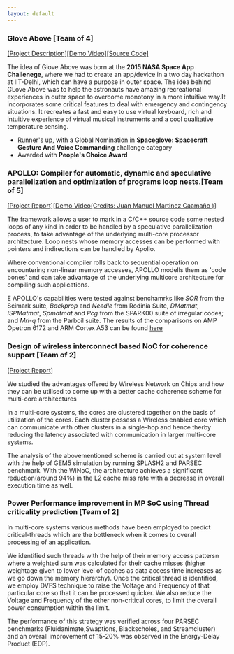 ```yaml
---
layout: default
---
```

### Glove Above [Team of 4]
[[Project Description]](https://2015.spaceappschallenge.org/project/glove-above/?fbclid=IwAR0Q6IObI59ZDQJ3bfFnOE8MOkF9HhEdFOR4d5fk0GUT8-iCenKiyt2kVkQ)[[Demo Video]](https://www.youtube.com/watch?v=pYe77UhBgKg)[[Source Code]]( https://drive.google.com/folderview?id=0B500nQ5c0n5OfnZTZUZLNlExRl85V3ZjcllhUzdpNDFGUlZYanNJcy1kbTIyQUhpNXg0UVU&usp=sharing)

The idea of Glove Above was born at the **2015 NASA Space App Challenege**, where we had to create an app/device in a two day hackathon at IIT-Delhi, which can have a purpose in outer space. The idea behind GLove Above was to help the astronauts have amazing recreational experiences in outer space to overcome monotony in a more intuitive way.It incorporates some critical features to deal with emergency and contingency situations. It recreates a fast and easy to use virtual keyboard, rich and intuitive experience of virtual musical instruments and a cool qualitative temperature sensing. 

- Runner's up, with a Global Nomination in **Spaceglove: Spacecraft Gesture And Voice Commanding** challenge category
- Awarded with **People's Choice Award**

### APOLLO: Compiler for automatic, dynamic and speculative parallelization and optimization of programs loop nests.[Team of 5]
[[Project Report]](https://drive.google.com/file/d/1PmaGCU59ezDTOep1gzAhRcYv9vmlTMtK/view)[[Demo Video(Credits: Juan Manuel Martinez Caamaño
)]](https://www.youtube.com/watch?v=zaM8va1SPw0)

The framework allows a user to mark in a C/C++ source code some nested loops of any kind in order to be handled by a speculative parallelization process, to take advantage of the underlying multi-core processor architecture. Loop nests whose memory accesses can be performed with pointers and indirections can be handled by Apollo.

Where conventional compiler rolls back to sequential operation on encountering non-linear memory accesses, APOLLO modells them as 'code bones' and can take advantage of the underlying multicore architecture for compiling such applications.

E
APOLLO's capabilities were tested against benchamrks like _SOR_ from the Scimark suite, _Backprop_ and _Needle_ from Rodinia Suite, _DMatmat_, _ISPMatmat_, _Spmatmat_ and _Pcg_ from the SPARK00 suite of irregular codes; and _Mri-q_ from the Parboil suite. The results of the comparisons on AMP Opetron 6172 and ARM Cortex A53 can be found [here](http://apollo.gforge.inria.fr/framework)

### Design of wireless interconnect based NoC for coherence support [Team of 2] 
[[Project Report]](https://drive.google.com/file/d/1UP46DG59cAHP1_eUuapubJl7F6CIuHfp/view)

We studied the advantages offered by Wireless Network on Chips and how they can be utilised to come up with a better cache coherence scheme for multi-core architectures

In a multi-core systems, the cores are clustered together on the basis of utilization of the cores. Each cluster possess a Wireless enabled core which can communicate with other clusters in a single-hop and hence therby reducing the latency associated with communication in larger multi-core systems.

The analysis of the abovementioned scheme is carried out at system level with the help of GEM5 simulation by running SPLASH2 and PARSEC benchmark. With the WiNoC, the architecture achieves a significant reduction(around 94%) in the L2 cache miss rate with a decrease in overall execution time as well.

### Power Performance improvement in MP SoC using Thread criticality prediction [Team of 2]

In multi-core systems various methods have been employed to predict critical-threads which are the bottleneck when it comes to overall processing of an application. 

We identified such threads with the help of their memory access pattersn where a weighted sum was calculated for their cache misses (higher weightage given to lower level of caches as data access time increases as we go down the memory hierarchy). Once the critical thread is identified, we employ DVFS technique to raise the Voltage and Frequency of that particular core so that it can be processed quicker. We also reduce the Voltage and Frequency of the other non-critical cores, to limit the overall power consumption within the limit.

The performance of this strategy was verified across four PARSEC benchmarks (Fluidanimate,Swaptions, Blackscholes, and Streamcluster) and an overall improvement of 15-20% was observed in the Energy-Delay Product (EDP).
